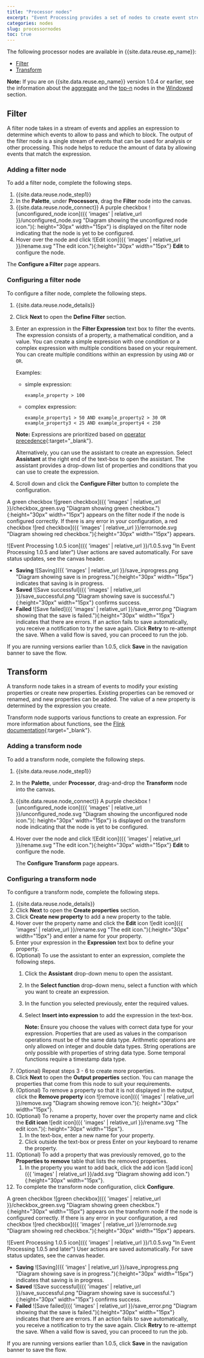```yaml
---
title: "Processor nodes"
excerpt: "Event Processing provides a set of nodes to create event stream processing flows"
categories: nodes
slug: processornodes
toc: true
---
```


The following processor nodes are available in {{site.data.reuse.ep_name}}:

- [Filter](#filter)
- [Transform](#transform)

**Note:** If you are on {{site.data.reuse.ep_name}} version 1.0.4 or earlier, see the information about the [aggregate](../windowednodes/#aggregate) and the [top-n](../windowednodes/#top-n) nodes in the [Windowed](../windowednodes) section.


## Filter

A filter node takes in a stream of events and applies an expression to determine which events to allow to pass and which to block. The output of the filter node is a single stream of events that can be used for analysis or other processing. This node helps to reduce the amount of data by allowing events that match the expression.

### Adding a filter node

To add a filter node, complete the following steps.

1. {{site.data.reuse.node_step1}}
2. In the **Palette**, under **Processors**, drag the **Filter** node into the canvas.
3. {{site.data.reuse.node_connect}} A purple checkbox ![unconfigured_node icon]({{ 'images' | relative_url }}/unconfigured_node.svg "Diagram showing the unconfigured node icon."){: height="30px" width="15px"} is displayed on the filter node indicating that the node is yet to be configured.
4. Hover over the node and click ![Edit icon]({{ 'images' | relative_url }}/rename.svg "The edit icon."){:height="30px" width="15px"} **Edit** to configure the node.

The **Configure a Filter** page appears.

### Configuring a filter node

To configure a filter node, complete the following steps.

1. {{site.data.reuse.node_details}}
2. Click **Next** to open the **Define Filter** section.  
3. Enter an expression in the **Filter Expression** text box to filter the events. The expression consists of a property, a mathematical condition, and a value. You can create a simple expression with one condition or a complex expression with multiple conditions based on your requirement. You can create multiple conditions within an expression by using `AND` or `OR`.

   Examples:
      - simple expression:

        ```transparent
        example_property > 100
        ```

      - complex expression:

         ```transparent
         example_property1 > 50 AND example_property2 > 30 OR example_property3 < 25 AND example_property4 < 250
         ```

   **Note:** Expressions are prioritized based on [operator precedence](https://calcite.apache.org/docs/reference.html#operators-and-functions){:target="_blank"}.

   Alternatively, you can use the assistant to create an expression. Select **Assistant** at the right end of the text-box to open the assistant. The assistant provides a drop-down list of properties and conditions that you can use to create the expression.
4. Scroll down and click the **Configure Filter** button to complete the configuration.

A green checkbox ![green checkbox]({{ 'images' | relative_url }}/checkbox_green.svg "Diagram showing green checkbox."){:height="30px" width="15px"} appears on the filter node if the node is configured correctly. If there is any error in your configuration, a red checkbox ![red checkbox]({{ 'images' | relative_url }}/errornode.svg "Diagram showing red checkbox."){:height="30px" width="15px"} appears.

![Event Processing 1.0.5 icon]({{ 'images' | relative_url }}/1.0.5.svg "In Event Processing 1.0.5 and later") User actions are saved automatically. For save status updates, see the canvas header.  

- **Saving** ![Saving]({{ 'images' | relative_url }}/save_inprogress.png "Diagram showing save is in progress."){:height="30px" width="15px"} indicates that saving is in progress.
- **Saved** ![Save successful]({{ 'images' | relative_url }}/save_successful.png "Diagram showing save is successful."){:height="30px" width="15px"} confirms success.
- **Failed** ![Save failed]({{ 'images' | relative_url }}/save_error.png "Diagram showing that the save is failed."){:height="30px" width="15px"} indicates that there are errors. If an action fails to save automatically, you receive a notification to try the save again. Click **Retry** to re-attempt the save. When a valid flow is saved, you can proceed to run the job.

If you are running versions earlier than 1.0.5, click **Save** in the navigation banner to save the flow.

## Transform

A transform node takes in a stream of events to modify your existing properties or create new properties. Existing properties can be removed or renamed, and new properties can be added. The value of a new property is determined by the expression you create.

Transform node supports various functions to create an expression. For more information about functions, see the [Flink documentation](https://nightlies.apache.org/flink/flink-docs-release-1.17/docs/dev/table/functions/systemfunctions/#scalar-functions){:target="_blank"}.


### Adding a transform node

To add a transform node, complete the following steps.

1. {{site.data.reuse.node_step1}}
2. In the **Palette**, under **Processor**, drag-and-drop the **Transform** node into the canvas.
3. {{site.data.reuse.node_connect}} A purple checkbox ![unconfigured_node icon]({{ 'images' | relative_url }}/unconfigured_node.svg "Diagram showing the unconfigured node icon."){: height="30px" width="15px"} is displayed on the transform node indicating that the node is yet to be configured.
4. Hover over the node and click ![Edit icon]({{ 'images' | relative_url }}/rename.svg "The edit icon."){:height="30px" width="15px"} **Edit** to configure the node.

   The **Configure Transform** page appears.

### Configuring a transform node

To configure a transform node, complete the following steps.

1. {{site.data.reuse.node_details}}
1. Click **Next** to open the **Create properties** section.
1. Click **Create new property** to add a new property to the table.
1. Hover over the property name and click the **Edit** icon ![edit icon]({{ 'images' | relative_url }}/rename.svg "The edit icon."){:height="30px" width="15px"} and enter a name for your property.
1. Enter your expression in the **Expression** text box to define your property.
1. (Optional) To use the assistant to enter an expression, complete the following steps.
   1. Click the **Assistant** drop-down menu to open the assistant.
   1. In the **Select function** drop-down menu, select a function with which you want to create an expression.
   1. In the function you selected previously, enter the required values.
   1. Select **Insert into expression** to add the expression in the text-box.

      **Note:** Ensure you choose the values with correct data type for your expression. Properties that are used as values in the comparison operations must be of the same data type. Arithmetic operations are only allowed on integer and double data types. String operations are only possible with properties of string data type. Some temporal functions require a timestamp data type.
1. (Optional) Repeat steps 3 - 6 to create more properties.  
1. Click **Next** to open the **Output properties** section. You can manage the properties that come from this node to suit your requirements. 
1. (Optional) To remove a property so that it is not displayed in the output, click the **Remove property** icon ![remove icon]({{ 'images' | relative_url }}/remove.svg "Diagram showing remove icon."){: height="30px" width="15px"}.  
1. (Optional) To rename a property, hover over the property name and click the **Edit icon** ![edit icon]({{ 'images' | relative_url }}/rename.svg "The edit icon."){: height="30px" width="15px"}.   
    1. In the text-box, enter a new name for your property.  
    1. Click outside the text-box or press Enter on your keyboard to rename the property.
1. (Optional) To add a property that was previously removed, go to the **Properties to remove** table that lists the removed properties.  
    1. In the property you want to add back, click the add icon ![add icon]({{ 'images' | relative_url }}/add.svg "Diagram showing add icon."){:height="30px" width="15px"}.  
1. To complete the transform node configuration, click **Configure**.

A green checkbox ![green checkbox]({{ 'images' | relative_url }}/checkbox_green.svg "Diagram showing green checkbox."){:height="30px" width="15px"} appears on the transform node if the node is configured correctly. If there is any error in your configuration, a red checkbox ![red checkbox]({{ 'images' | relative_url }}/errornode.svg "Diagram showing red checkbox."){:height="30px" width="15px"} appears.

![Event Processing 1.0.5 icon]({{ 'images' | relative_url }}/1.0.5.svg "In Event Processing 1.0.5 and later") User actions are saved automatically. For save status updates, see the canvas header.

- **Saving** ![Saving]({{ 'images' | relative_url }}/save_inprogress.png "Diagram showing save is in progress."){:height="30px" width="15px"} indicates that saving is in progress.
- **Saved** ![Save successful]({{ 'images' | relative_url }}/save_successful.png "Diagram showing save is successful."){:height="30px" width="15px"} confirms success.
- **Failed** ![Save failed]({{ 'images' | relative_url }}/save_error.png "Diagram showing that the save is failed."){:height="30px" width="15px"} indicates that there are errors. If an action fails to save automatically, you receive a notification to try the save again. Click **Retry** to re-attempt the save. When a valid flow is saved, you can proceed to run the job.

If you are running versions earlier than 1.0.5, click **Save** in the navigation banner to save the flow.
